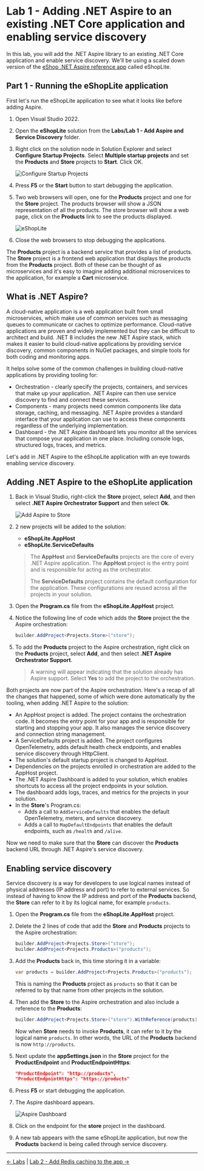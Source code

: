 # Lab 1 - Adding .NET Aspire to an existing .NET Core application and enabling service discovery

In this lab, you will add the .NET Aspire library to an existing .NET Core application and enable service discovery. We'll be using a scaled down version of the [eShop .NET Aspire reference app](https://github.com/dotnet/eshop) called eShopLite.

## Part 1 - Running the eShopLite application

First let's run the eShopLite application to see what it looks like before adding Aspire.

1. Open Visual Studio 2022.
1. Open the **eShopLite** solution from the **Labs/Lab 1 - Add Aspire and Service Discovery** folder.
1. Right click on the solution node in Solution Explorer and select **Configure Startup Projects**. Select **Multiple startup projects** and set the **Products** and **Store** projects to **Start**. Click OK.

    ![Configure Startup Projects](images/configure-startup-projects.png)

1. Press **F5** or the **Start** button to start debugging the application.
1. Two web browsers will open, one for the **Products** project and one for the **Store** project. The products browser will show a JSON representation of all the products. The store browser will show a web page, click on the **Products** link to see the products displayed.

    ![eShopLite](images/eshoplite-products.png)

1. Close the web browsers to stop debugging the applications.

The **Products** project is a backend service that provides a list of products. The **Store** project is a frontend web application that displays the products from the **Products** project. Both of these can be thought of as microservices and it's easy to imagine adding additional microservices to the application, for example a **Cart** microservice.

## What is .NET Aspire?

A cloud-native application is a web application built from small microservices, which make use of common services such as messaging queues to communicate or caches to optimize performance. Cloud-native applications are proven and widely implemented but they can be difficult to architect and build. .NET 8 includes the new .NET Aspire stack, which makes it easier to build cloud-native applications by providing service discovery, common components in NuGet packages, and simple tools for both coding and monitoring apps.

It helps solve some of the common challenges in building cloud-native applications by providing tooling for:

* Orchestration - clearly specify the projects, containers, and services that make up your application. .NET Aspire can then use service discovery to find and connect these services.
* Components - many projects need common components like data storage, caching, and messaging. .NET Aspire provides a standard interface that your application can use to access these components regardless of the underlying implementation.
* Dashboard - the .NET Aspire dashboard lets you monitor all the services that compose your application in one place. Including console logs, structured logs, traces, and metrics.

Let's add in .NET Aspire to the eShopLite application with an eye towards enabling service discovery.

## Adding .NET Aspire to the eShopLite application

1. Back in Visual Studio, right-click the **Store** project, select **Add**, and then select **.NET Aspire Orchestrator Support** and then select **Ok**.

    ![Add Aspire to Store](images/add-aspire-to-store.png)

1. 2 new projects will be added to the solution:
    * **eShopLite.AppHost**
    * **eShopLite.ServiceDefaults**

    > The **AppHost** and **ServiceDefaults** projects are the core of every .NET Aspire application. The **AppHost** project is the entry point and is responsible for acting as the orchestrator.
    >
    > The **ServiceDefaults** project contains the default configuration for the application. These configurations are reused across all the projects in your solution.

1. Open the **Program.cs** file from the **eShopLite.AppHost** project.
1. Notice the following line of code which adds the **Store** project the the Aspire orchestration:

    ```csharp
    builder.AddProject<Projects.Store>("store");
    ```

1. To add the **Products** project to the Aspire orchestration, right click on the **Products** project, select **Add**, and then select **.NET Aspire Orchestrator Support**.

    > A warning will appear indicating that the solution already has Aspire support. Select **Yes** to add the project to the orchestration.

Both projects are now part of the Aspire orchestration. Here's a recap of all the changes that happened, some of which were done automatically by the tooling, when adding .NET Aspire to the solution:

* An AppHost project is added. The project contains the orchestration code. It becomes the entry point for your app and is responsible for starting and stopping your app. It also manages the service discovery and connection string management.
* A ServiceDefaults project is added. The project configures OpenTelemetry, adds default health check endpoints, and enables service discovery through HttpClient.
* The solution's default startup project is changed to AppHost.
* Dependencies on the projects enrolled in orchestration are added to the AppHost project.
* The .NET Aspire Dashboard is added to your solution, which enables shortcuts to access all the project endpoints in your solution.
* The dashboard adds logs, traces, and metrics for the projects in your solution.
* In the **Store**'s Program.cs:
  * Adds a call to `AddServiceDefaults` that enables the default OpenTelemetry, meters, and service discovery.
  * Adds a call to `MapDefaultEndpoints` that enables the default endpoints, such as `/health` and `/alive`.

Now we need to make sure that the **Store** can discover the **Products** backend URL through .NET Aspire's service discovery.

## Enabling service discovery

Service discovery is a way for developers to use logical names instead of physical addresses (IP address and port) to refer to external services. So instead of having to know the IP address and port of the **Products** backend, the **Store** can refer to it by its logical name, for example `products`.

1. Open the **Program.cs** file from the **eShopLite.AppHost** project.
1. Delete the 2 lines of code that add the **Store** and **Products** projects to the Aspire orchestration:

    ```csharp
    builder.AddProject<Projects.Store>("store");
    builder.AddProject<Projects.Products>("products");
    ```

1. Add the **Products** back in, this time storing it in a variable:

    ```csharp
    var products = builder.AddProject<Projects.Products>("products");
    ```

    This is naming the **Products** project as `products` so that it can be referred to by that name from other projects in the solution.

1. Then add the **Store** to the Aspire orchestration and also include a reference to the **Products**:

    ```csharp
    builder.AddProject<Projects.Store>("store").WithReference(products);
    ```

    Now when **Store** needs to invoke **Products**, it can refer to it by the logical name `products`. In other words, the URL of the **Products** backend is now `http://products`.

1. Next update the **appSettings.json** in the **Store** project for the **ProductEndpoint** and **ProductEndpointHttps**:

    ```json
    "ProductEndpoint": "http://products",
    "ProductEndpointHttps": "https://products"
    ```

1. Press **F5** or start debugging the application.
1. The Aspire dashboard appears.

    ![Aspire Dashboard](images/aspire-dashboard.png)

1. Click on the endpoint for the **store** project in the dashboard.
1. A new tab appears with the same eShopLite application, but now the **Products** backend is being called through service discovery.

---

[<- Labs](../README.md) | [Lab 2 - Add Redis caching to the app ->](/Labs/Lab%202%20-%20Caching%20and%20Dashboard/README.md)